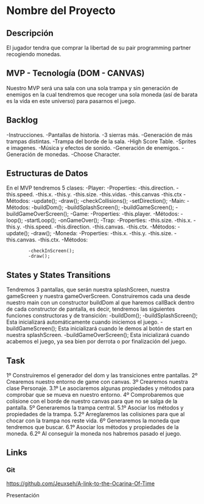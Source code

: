 # Nombre del Proyecto

## Descripción

El jugador tendra que comprar la libertad de su pair programming partner recogiendo monedas.

## MVP - Tecnología (DOM - CANVAS)

Nuestro MVP será una sala con una sola trampa y sin generación de enemigos en la cual tendremos que recoger una sola moneda (así de barata es la vida en este universo) para pasarnos el juego.

## Backlog
-Instrucciones.
-Pantallas de historia.
-3 sierras más.
-Generación de más trampas distintas.
-Trampa del borde de la sala.
-High Score Table.
-Sprites e imagenes.
-Música y efectos de sonido.
-Generación de enemigos.
-Generación de monedas.
-Choose Character.

## Estructuras de Datos
En el MVP tendremos 5 clases:
    -Player:
        -Properties:
            -this.direction.
            -this.speed.
            -this.x.
            -this.y.
            -this.size.
            -this.vidas.
            -this.canvas
            -this.ctx
        -Métodos:
            -update();
            -draw();
            -checkCollisions();
            -setDirection();
    -Main:
        -Métodos:
            -buildDom();
            -buildSplashScreen();
            -buildGameScreen();
            -buildGameOverScreen();
    -Game:
        -Properties:
            -this.player.
        -Métodos:
            -loop();
            -startLoop();
            -onGameOver();
    -Trap:
        -Properties:
            -this.size.
            -this.x.
            -this.y.
            -this.speed.
            -this.direction.
            -this.canvas.
            -this.ctx.
        -Métodos:
            -update();
            -draw();
    -Moneda:
        -Properties:
            -this.x.
            -this.y.
            -this.size.
            -this.canvas.
            -this.ctx.
        -Métodos:
            
            -checkInScreen();
            -draw();
            

    
            

## States y States Transitions

Tendremos 3 pantallas, que serán nuestra splashScreen, nuestra gameScreen y nuestra gameOverScreen.
Construiremos cada una desde nuestro main con un constructor buildDom al que haremos callBack dentro de cada constructor de pantalla, es decir, tendremos las siguientes funciones constructoras y de transición:
    -buildDom();
    -buildSplashScreen();
        Esta inicializará automáticamente cuando iniciemos el juego.
    -buildGameScreen();
        Esta inicializará cuando le demos al botón de start en nuestra splashScreen.
    -buildGameOverScreen();
        Esta inicializará cuando acabemos el juego, ya sea bien por derrota o por finalización del juego.



## Task

1º Construiremos el generador del dom y las transiciones entre pantallas.
2º Crearemos nuestro entorno de game con canvas.
3º Crearemos nuestra clase Personaje.
3.1º Le asociaremos algunas propiedades y métodos para comprobar que se mueva en nuestro entorno.
4º Comprobaremos que colisione con el borde de nuestro canvas para que no se salga de la pantalla.
5º Generaremos la trampa central.
5.1º Asociar los métodos y propiedades de la trampa.
5.2º Arreglaremos las colisiones para que al chocar con la trampa nos reste vida.
6º Generaremos la moneda que tendremos que buscar.
6.1º Asociar los métodos y propiedades de la moneda.
6.2º Al conseguir la moneda nos habremos pasado el juego.

## Links

### Git

https://github.com/Jeuxseh/A-link-to-the-Ocarina-Of-Time

Presentación
